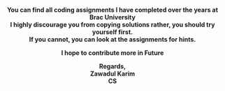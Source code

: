 <h4 align='center'>You can find all coding assignments I have completed over the years at Brac University<br>
I highly discourage you from copying solutions rather, you should try yourself first. <br>
If you cannot, you can look at the assignments for hints. <br>

I hope to contribute more in Future<br>

Regards,<br>
Zawadul Karim<br>
CS</h4>
